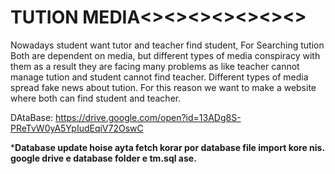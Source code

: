 # TUTION MEDIA<><><><><><><>

Nowadays student want tutor and teacher find student, For Searching tution  Both are dependent on media, but different types of media conspiracy with them as a result they are facing many problems as like teacher cannot manage tution and student cannot find teacher. Different types of media spread  fake news about tution. For this reason we want to make a website where both can find student and teacher.

DAtaBase:    https://drive.google.com/open?id=13ADg8S-PReTvW0yA5YpIudEqiV72OswC


*******Database update hoise ayta fetch korar por database file import kore nis.
google drive e database folder e tm.sql ase.******
